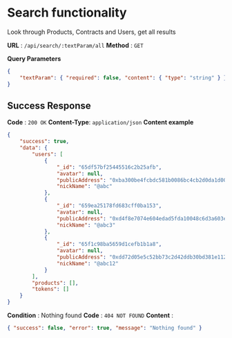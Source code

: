 # Search functionality
Look through Products, Contracts and Users, get all results

**URL** : `/api/search/:textParam/all`
**Method** : `GET`

**Query Parameters**
```json
{
    "textParam": { "required": false, "content": { "type": "string" } },
}
```

## Success Response
**Code** : `200 OK`
**Content-Type**: `application/json`
**Content example**
```json
{
    "success": true,
    "data": {
        "users": [
            {
                "_id": "65df57bf25445516c2b25afb",
                "avatar": null,
                "publicAddress": "0xba300be4fcbdc581b0086bc4cb2d0da1d00fa025",
                "nickName": "@abc"
            },
            {
                "_id": "659ea25178fd683cff0ba153",
                "avatar": null,
                "publicAddress": "0xd4f8e7074e604edad5fda10048c6d3a603ec7ae4",
                "nickName": "@abc3"
            },
            {
                "_id": "65f1c98ba5659d1cefb1b1a8",
                "avatar": null,
                "publicAddress": "0xdd72d05e5c52bb73c2d42ddb30bd381e11279917",
                "nickName": "@abc12"
            }
        ],
        "products": [],
        "tokens": []
    }
}
```

**Condition** : Nothing found
**Code** : `404 NOT FOUND`
**Content** : 
```json
{ "success": false, "error": true, "message": "Nothing found" }
```